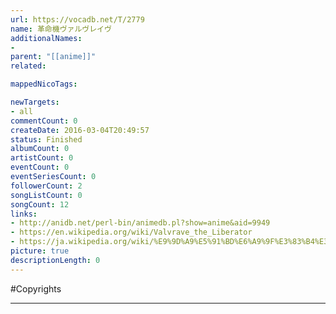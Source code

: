 ```yaml
---
url: https://vocadb.net/T/2779
name: 革命機ヴァルヴレイヴ
additionalNames: 
- 
parent: "[[anime]]"
related:

mappedNicoTags:

newTargets:
- all
commentCount: 0
createDate: 2016-03-04T20:49:57
status: Finished
albumCount: 0
artistCount: 0
eventCount: 0
eventSeriesCount: 0
followerCount: 2
songListCount: 0
songCount: 12
links: 
- http://anidb.net/perl-bin/animedb.pl?show=anime&aid=9949
- https://en.wikipedia.org/wiki/Valvrave_the_Liberator
- https://ja.wikipedia.org/wiki/%E9%9D%A9%E5%91%BD%E6%A9%9F%E3%83%B4%E3%82%A1%E3%83%AB%E3%83%B4%E3%83%AC%E3%82%A4%E3%83%B4
picture: true
descriptionLength: 0
---
```


#Copyrights



---

